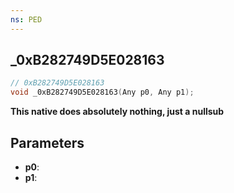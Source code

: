 ```yaml
---
ns: PED
---
```

## _0xB282749D5E028163

```c
// 0xB282749D5E028163
void _0xB282749D5E028163(Any p0, Any p1);
```

**This native does absolutely nothing, just a nullsub**

## Parameters
* **p0**: 
* **p1**: 

